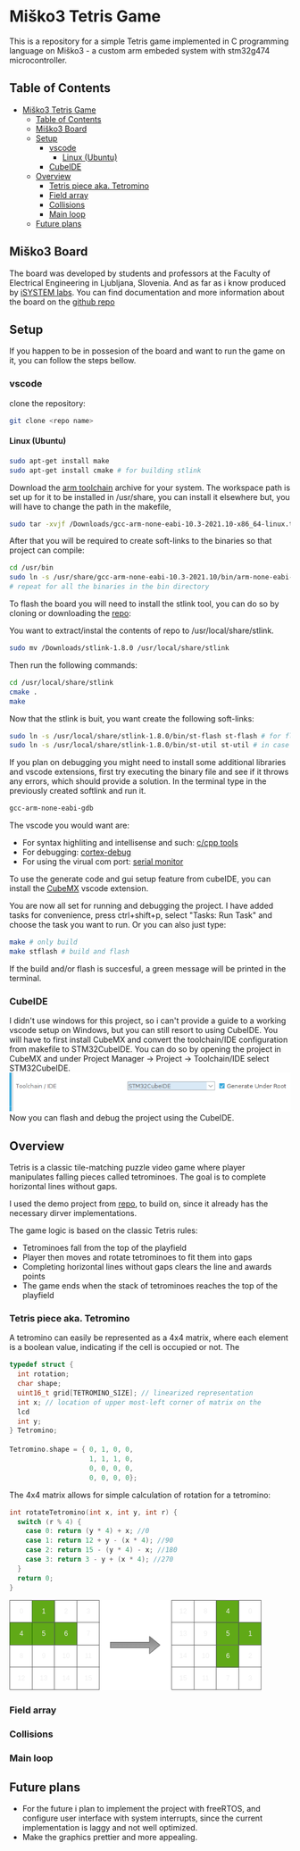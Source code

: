 
# Miško3 Tetris Game
This is a repository for a simple Tetris game implemented in C programming language on Miško3 - a custom arm embeded system with stm32g474 microcontroller.

## Table of Contents

- [Miško3 Tetris Game](#miško3-tetris-game)
  - [Table of Contents](#table-of-contents)
  - [Miško3 Board](#miško3-board)
  - [Setup](#setup)
    - [vscode](#vscode)
      - [Linux (Ubuntu)](#linux-ubuntu)
    - [CubeIDE](#cubeide)
  - [Overview](#overview)
    - [Tetris piece aka. Tetromino](#tetris-piece-aka-tetromino)
    - [Field array](#field-array)
    - [Collisions](#collisions)
    - [Main loop](#main-loop)
  - [Future plans](#future-plans)


## Miško3 Board

The board was developed by students and professors at the Faculty of Electrical Engineering in Ljubljana, Slovenia. 
And as far as i know produced by [iSYSTEM labs](https://www.isystemlabs.si/).
You can find documentation and more information about the board on the [github repo](https://github.com/mjankovec/MiSKo3.git) 

## Setup

If you happen to be in possesion of the board and want to run the game on it, you can follow the steps bellow.

### vscode 

clone the repository:
```bash 
git clone <repo name>
```
#### Linux (Ubuntu)
```bash
sudo apt-get install make
sudo apt-get install cmake # for building stlink
```
Download the [arm toolchain](https://developer.arm.com/downloads/-/gnu-rm) archive for your system.
The workspace path is set up for it to be installed in /usr/share, you can install it elsewhere but,
you will have to change the path in the makefile, 
```bash
sudo tar -xvjf /Downloads/gcc-arm-none-eabi-10.3-2021.10-x86_64-linux.tar.bz2 -C /usr/share
```
After that you will be required to create soft-links to the binaries so that project can compile:
```bash
cd /usr/bin
sudo ln -s /usr/share/gcc-arm-none-eabi-10.3-2021.10/bin/arm-none-eabi-gcc arm-none-eabi-gcc 
# repeat for all the binaries in the bin directory
```

To flash the board you will need to install the stlink tool, you can do so by cloning or downloading the [repo](https://github.com/stlink-org/stlink):

You want to extract/instal the contents of repo to /usr/local/share/stlink.
```bash
sudo mv /Downloads/stlink-1.8.0 /usr/local/share/stlink
```

Then run the following commands:
```bash
cd /usr/local/share/stlink
cmake .
make
```
Now that the stlink is buit, you want create the following soft-links:
```bash
sudo ln -s /usr/local/share/stlink-1.8.0/bin/st-flash st-flash # for flashing the board
sudo ln -s /usr/local/share/stlink-1.8.0/bin/st-util st-util # in case you want to debug the board
```
If you plan on debugging you might need to install some additional libraries and vscode extensions, 
first try executing the binary file and see if it throws any errors, which should provide a solution.
In the terminal type in the previously created softlink and run it.
```bash
gcc-arm-none-eabi-gdb
```
The vscode you would want are:
- For syntax highliting and intellisense and such: [c/cpp tools](https://code.visualstudio.com/docs/languages/cpp)
- For debugging: [cortex-debug](https://marketplace.visualstudio.com/items?itemName=marus25.cortex-debug)
- For using the virual com port: [serial monitor](https://marketplace.visualstudio.com/items?itemName=ms-vscode.vscode-serial-monitor)

To use the generate code and gui setup feature from cubeIDE, you can install the [CubeMX](https://marketplace.visualstudio.com/items?itemName=marus25.cortex-debug) vscode extension.

You are now all set for running and debugging the project.
I have added tasks for convenience, press ctrl+shift+p, select "Tasks: Run Task" and choose the task you want to run.
Or you can also just type:
```bash
make # only build
make stflash # build and flash
```
If the build and/or flash is succesful, a green message will be printed in the terminal.

### CubeIDE
I didn't use windows for this project, so i can't provide a guide to a working vscode setup on Windows, but you can still resort to using CubeIDE.
You will have to first install CubeMX and convert the toolchain/IDE configuration from makefile to STM32CubeIDE.
You can do so by opening the project in CubeMX and under Project Manager -> Project -> Toolchain/IDE select STM32CubeIDE.
![](/images/image.png)
Now you can flash and debug the project using the CubeIDE.




## Overview

Tetris is a classic tile-matching puzzle video game where player manipulates falling pieces called tetrominoes. 
The goal is to complete horizontal lines without gaps.

I used the demo project from [repo](https://github.com/LAPSyLAB/Misko3_Docs_and_Projects.git), to build on, since it already has the necessary dirver implementations.

The game logic is based on the classic Tetris rules:

- Tetrominoes fall from the top of the playfield
- Player then moves and rotate tetrominoes to fit them into gaps
- Completing horizontal lines without gaps clears the line and awards points
- The game ends when the stack of tetrominoes reaches the top of the playfield


### Tetris piece aka. Tetromino
A tetromino can easily be represented as a 4x4 matrix, where each element is a boolean value, indicating if the cell is occupied or not.
The 
```c
typedef struct {
  int rotation;
  char shape;
  uint16_t grid[TETROMINO_SIZE]; // linearized representation
  int x; // location of upper most-left corner of matrix on the
  lcd
  int y;
} Tetromino;

Tetromino.shape = { 0, 1, 0, 0,
                    1, 1, 1, 0,
                    0, 0, 0, 0,
                    0, 0, 0, 0};
```
The 4x4 matrix allows for simple calculation of rotation for a tetromino:

```c
int rotateTetromino(int x, int y, int r) {
  switch (r % 4) {
    case 0: return (y * 4) + x; //0
    case 1: return 12 + y - (x * 4); //90
    case 2: return 15 - (y * 4) - x; //180
    case 3: return 3 - y + (x * 4); //270
  }
  return 0;
}
```

![](images/Untitled%20Diagram.drawio.png)

### Field array


### Collisions


### Main loop


## Future plans

- For the future i plan to implement the project with freeRTOS, and configure user interface with system interrupts, since the current implementation is laggy and not well optimized. 
- Make the graphics prettier and more appealing.
